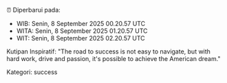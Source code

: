 ⏰ Diperbarui pada:
- WIB: Senin, 8 September 2025 00.20.57 UTC
- WITA: Senin, 8 September 2025 01.20.57 UTC
- WIT: Senin, 8 September 2025 02.20.57 UTC

Kutipan Inspiratif:
"The road to success is not easy to navigate, but with hard work, drive and passion, it's possible to achieve the American dream."


Kategori: success

